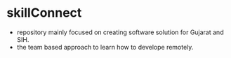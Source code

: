 # skillConnect

- repository mainly focused on creating software solution for Gujarat and SIH.
- the team based approach to learn how to develope remotely. 
